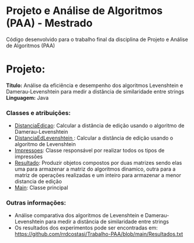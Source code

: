 # Projeto e Análise de Algoritmos (PAA) - Mestrado
Código desenvolvido para o trabalho final da disciplina de Projeto e Análise de Algoritmos (PAA)

# Projeto:
**Título:** Análise da eficiência e desempenho dos algoritmos Levenshtein e Damerau-Levenshtein para medir a distância de similaridade entre strings
**Linguagem:** Java

### Classes e atribuições:
- [DistanciaEdicao](https://github.com/rrdcostasi/Trabalho-PAA/blob/main/src/main/java/utils/GeradorDados.java): Calcular a distância de edição usando o algoritmo de Damerau-Levenshtein
- [DistanciaEdLevenshtein ](https://github.com/rrdcostasi/Trabalho-PAA/blob/main/src/main/java/utils/DistanciaEdicao.java): Calcular a distância de edição usando o algoritmo de Levenshtein
- [Impressoes](https://github.com/rrdcostasi/Trabalho-PAA/blob/main/src/main/java/utils/Impressoes.java): Classe responsável por realizar todos os tipos de impressões
- [Resultado](https://github.com/rrdcostasi/Trabalho-PAA/blob/main/src/main/java/utils/Resultado.java): Produzir objetos compostos por duas matrizes sendo elas uma para armazenar a matriz do algoritmos dinamico, outra para a matriz de operações realizadas e um inteiro para armazenar a menor distancia de edição
- [Main](https://github.com/rrdcostasi/Trabalho-PAA/blob/main/src/main/java/main/Main.java): Classe principal

### Outras informações:
- Análise comparativa dos algoritmos de Levenshtein e Damerau-Levenshtein para medir a distância de similaridade entre strings
- Os resultados dos experimentos pode ser encontradas em: https://github.com/rrdcostasi/Trabalho-PAA/blob/main/Resultados.txt
  


